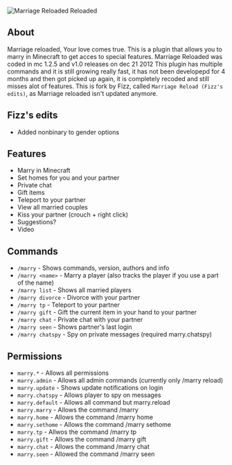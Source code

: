 ![Marriage Reloaded Reloaded](https://media-elerium.cursecdn.com/attachments/119/347/marriage-banner.png)

## About
Marriage reloaded, Your love comes true.
This is a plugin that allows you to marry in Minecraft to get acces to special features.
Marriage Reloaded was coded in mc 1.2.5 and v1.0 releases on dec 21 2012
This plugin has multiple commands and it is still growing really fast, it has not been developepd for 4 months and then got picked up again, it is
completely recoded and still misses alot of features. This is fork by Fizz, called `Marriage Reload (Fizz's edits)`, as Marriage reloaded isn't updated anymore.

## Fizz's edits
- Added nonbinary to gender options

## Features
- Marry in Minecraft
- Set homes for you and your partner
- Private chat
- Gift items
- Teleport to your partner
- View all married couples
- Kiss your partner (crouch + right click)
- Suggestions?
- Video

## Commands
- `/marry` - Shows commands, version, authors and info
- `/marry <name>` - Marry a player (also tracks the player if you use a part of the name)
- `/marry list` - Shows all married players
- `/marry divorce` - Divorce with your partner
- `/marry tp` - Teleport to your partner
- `/marry gift` - Gift the current item in your hand to your partner
- `/marry chat` - Private chat with your partner
- `/marry seen` - Shows partner's last login
- `/marry chatspy` - Spy on private messages (required marry.chatspy)

## Permissions
- `marry.*` - Allows all permissions
- `marry.admin` - Allows all admin commands (currently only /marry reload)
- `marry.update` - Shows update notifications on login
- `marry.chatspy` - Allows player to spy on messages
- `marry.default` - Allows all command but marry.reload
- `marry.marry` - Allows the command /marry <user>
- `marry.home` - Allows the command /marry home
- `marry.sethome` - Allows the command /marry sethome
- `marry.tp` - Allwos the command /marry tp
- `marry.gift` - Allows the command /marry gift
- `marry.chat` - Allows the command /marry chat
- `marry.seen` - Allowed the command /marry seen

